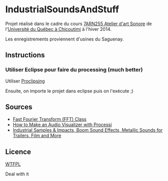 # IndustrialSoundsAndStuff

Projet réalisé dans le cadre du cours [7ARN255 Atelier d'art Sonore](http://cours.uqac.ca/7ARN255) de l'[Université du Québec à Chicoutimi](http://www.uqac.ca/) à l'hiver 2014.

Les enregistrements proviennent d'usines du Saguenay.

## Instructions

### Utiliser Eclipse pour faire du processing (much better)

Utiliser [Proclipsing](https://code.google.com/p/proclipsing/wiki/GettingStarted)

Ensuite, on importe le projet dans eclipse puis on l'exécute ;)

## Sources

* [Fast Fourier Transform (FFT) Class](http://code.compartmental.net/minim/javadoc/ddf/minim/analysis/FFT.html)
* [How to Make an Audio Visualizer with Processi](http://www.pfesto.com/how-to-make-an-audio-visualizer-with-processing/)
* [Industrial Samples & Impacts, Boom Sound Effects, Metallic Sounds for Trailers, Film and More](http://youtu.be/wJEVYJNwxJI)

## Licence

[WTFPL](http://www.wtfpl.net/txt/copying/)

Deal with it
